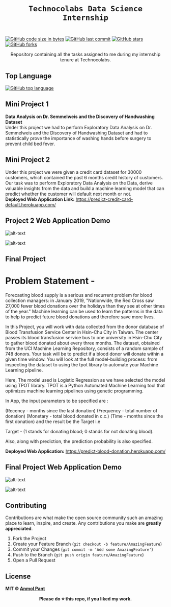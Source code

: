 <code>
  <h1 align="center">Technocolabs Data Science Internship</h1>
</code>

[![GitHub code size in bytes](https://img.shields.io/github/languages/code-size/anmolpant/Technocolabs-ML-Internship?logo=github&style=social)](https://github.com/anmolpant/) [![GitHub last commit](https://img.shields.io/github/last-commit/anmolpant/Technocolabs-ML-Internship?style=social&logo=git)](https://github.com/anmolpant/) [![GitHub stars](https://img.shields.io/github/stars/anmolpant/Technocolabs-ML-Internship?style=social)](https://github.com/anmolpant/Technocolabs-ML-Internship/stargazers) [![GitHub forks](https://img.shields.io/github/forks/anmolpant/Technocolabs-ML-Internship?style=social&logo=git)](https://github.com/anmolpant/Technocolabs-ML-Internship/network)

<p align="center">
  Repository containing all the tasks assigned to me during my internship tenure at Technocolabs.
</p>

## Top Language

[![GitHub top language](https://img.shields.io/github/languages/top/anmolpant/Technocolabs-ML-Internship?logo=jupyter&style=social)](https://github.com/anmolpant/)

## Mini Project 1

<b>Data Analysis on Dr. Semmelweis and the Discovery of Handwashing Dataset</b><br>
Under this project we had to perform Exploratory Data Analysis on Dr. Semmelweis and the Discovery of Handwashing Dataset and had to statistically prove the importance of washing hands before surgery to prevent child bed fever.

## Mini Project 2

Under this project we were given a credit card dataset for 30000 customers, which contained the past 6 months credit history of customers. Our task was to perform Exploratory Data Analysis on the Data, derive valuable insights from the data and build a machine learning model that can predict whether the customer will default next month or not.<br>
<b>Deployed Web Application Link:</b> https://predict-credit-card-default.herokuapp.com/

## Project 2 Web Application Demo
![alt-text](link)

![alt-text](link)

## Final Project

# Problem Statement - 

Forecasting blood supply is a serious and recurrent problem for blood collection managers: in January 2019, "Nationwide, the Red Cross saw 27,000 fewer blood donations over the holidays than they see at other times of the year." Machine learning can be used to learn the patterns in the data to help to predict future blood donations and therefore save more lives.

In this Project, you will work with data collected from the donor database of Blood Transfusion Service Center in Hsin-Chu City in Taiwan. The center passes its blood transfusion service bus to one university in Hsin-Chu City to gather blood donated about every three months. The dataset, obtained from the UCI Machine Learning Repository, consists of a random sample of 748 donors. Your task will be to predict if a blood donor will donate within a given time window. You will look at the full model-building process: from inspecting the dataset to using the tpot library to automate your Machine Learning pipeline.

Here, The model used is Logistic Regression as we have selected the model using TPOT library. TPOT is a Python Automated Machine Learning tool that optimizes machine learning pipelines using genetic programming.

In App, the input parameters to be specified are :

(Recency - months since the last donation)
(Frequency - total number of donation)
(Monetary - total blood donated in c.c.)
(Time - months since the first donation) and the result be the Target i.e

Target - (1 stands for donating blood; 0 stands for not donating blood).

Also, along with prediction, the prediction probability is also specified.

<b>Deployed Web Application:</b> https://predict-blood-donation.herokuapp.com/ <br>


## Final Project Web Application Demo
![alt-text](link)

![alt-text](link)

## Contributing

Contributions are what make the open source community such an amazing place to learn, inspire, and create. Any contributions you make are **greatly appreciated**.

1. Fork the Project
2. Create your Feature Branch (`git checkout -b feature/AmazingFeature`)
3. Commit your Changes (`git commit -m 'Add some AmazingFeature'`)
4. Push to the Branch (`git push origin feature/AmazingFeature`)
5. Open a Pull Request

## License

**MIT &copy; [Anmol Pant](https://github.com/anmolpant/Technocolabs-ML-Internship/blob/master/LICENSE)**

<div align="center">
  <b>Please do ⭐ this repo, if you liked my work.</b>
</div>
